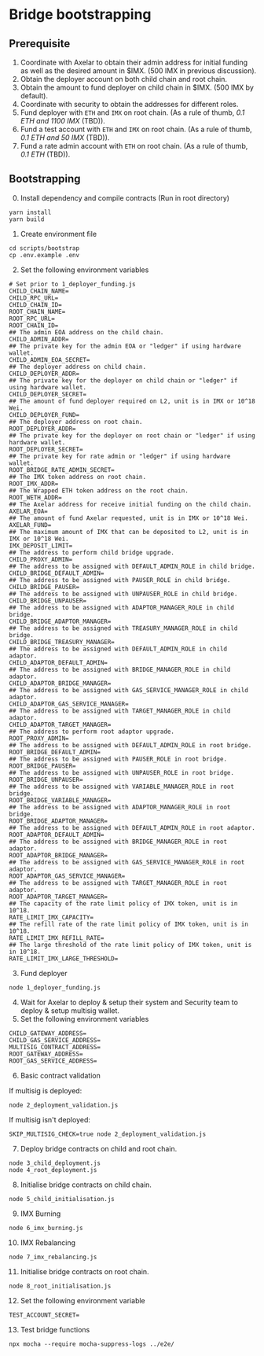 # Bridge bootstrapping

## Prerequisite
1. Coordinate with Axelar to obtain their admin address for initial funding as well as the desired amount in $IMX. (500 IMX in previous discussion).
2. Obtain the deployer account on both child chain and root chain.
3. Obtain the amount to fund deployer on child chain in $IMX. (500 IMX by default).
4. Coordinate with security to obtain the addresses for different roles.
5. Fund deployer with `ETH` and `IMX` on root chain. (As a rule of thumb, _0.1 ETH and 1100 IMX_ (TBD)).
6. Fund a test account with `ETH` and `IMX` on root chain. (As a rule of thumb, _0.1 ETH and 50 IMX_ (TBD)).
7. Fund a rate admin account with `ETH` on root chain. (As a rule of thumb, _0.1 ETH_ (TBD)).


## Bootstrapping
0. Install dependency and compile contracts (Run in root directory)
```
yarn install
yarn build
```
1. Create environment file
```
cd scripts/bootstrap
cp .env.example .env
```
2. Set the following environment variables
```
# Set prior to 1_deployer_funding.js
CHILD_CHAIN_NAME=
CHILD_RPC_URL=
CHILD_CHAIN_ID=
ROOT_CHAIN_NAME=
ROOT_RPC_URL=
ROOT_CHAIN_ID=
## The admin EOA address on the child chain.
CHILD_ADMIN_ADDR=
## The private key for the admin EOA or "ledger" if using hardware wallet.
CHILD_ADMIN_EOA_SECRET=
## The deployer address on child chain.
CHILD_DEPLOYER_ADDR=
## The private key for the deployer on child chain or "ledger" if using hardware wallet.
CHILD_DEPLOYER_SECRET=
## The amount of fund deployer required on L2, unit is in IMX or 10^18 Wei.
CHILD_DEPLOYER_FUND=
## The deployer address on root chain.
ROOT_DEPLOYER_ADDR=
## The private key for the deployer on root chain or "ledger" if using hardware wallet.
ROOT_DEPLOYER_SECRET=
## The private key for rate admin or "ledger" if using hardware wallet.
ROOT_BRIDGE_RATE_ADMIN_SECRET=
## The IMX token address on root chain.
ROOT_IMX_ADDR=
## The Wrapped ETH token address on the root chain.
ROOT_WETH_ADDR=
## The Axelar address for receive initial funding on the child chain.
AXELAR_EOA=
## The amount of fund Axelar requested, unit is in IMX or 10^18 Wei.
AXELAR_FUND=
## The maximum amount of IMX that can be deposited to L2, unit is in IMX or 10^18 Wei.
IMX_DEPOSIT_LIMIT=
## The address to perform child bridge upgrade.
CHILD_PROXY_ADMIN=
## The address to be assigned with DEFAULT_ADMIN_ROLE in child bridge.
CHILD_BRIDGE_DEFAULT_ADMIN=
## The address to be assigned with PAUSER_ROLE in child bridge.
CHILD_BRIDGE_PAUSER=
## The address to be assigned with UNPAUSER_ROLE in child bridge.
CHILD_BRIDGE_UNPAUSER=
## The address to be assigned with ADAPTOR_MANAGER_ROLE in child bridge.
CHILD_BRIDGE_ADAPTOR_MANAGER=
## The address to be assigned with TREASURY_MANAGER_ROLE in child bridge.
CHILD_BRIDGE_TREASURY_MANAGER=
## The address to be assigned with DEFAULT_ADMIN_ROLE in child adaptor.
CHILD_ADAPTOR_DEFAULT_ADMIN=
## The address to be assigned with BRIDGE_MANAGER_ROLE in child adaptor.
CHILD_ADAPTOR_BRIDGE_MANAGER=
## The address to be assigned with GAS_SERVICE_MANAGER_ROLE in child adaptor.
CHILD_ADAPTOR_GAS_SERVICE_MANAGER=
## The address to be assigned with TARGET_MANAGER_ROLE in child adaptor.
CHILD_ADAPTOR_TARGET_MANAGER=
## The address to perform root adaptor upgrade.
ROOT_PROXY_ADMIN=
## The address to be assigned with DEFAULT_ADMIN_ROLE in root bridge.
ROOT_BRIDGE_DEFAULT_ADMIN=
## The address to be assigned with PAUSER_ROLE in root bridge.
ROOT_BRIDGE_PAUSER=
## The address to be assigned with UNPAUSER_ROLE in root bridge.
ROOT_BRIDGE_UNPAUSER=
## The address to be assigned with VARIABLE_MANAGER_ROLE in root bridge.
ROOT_BRIDGE_VARIABLE_MANAGER=
## The address to be assigned with ADAPTOR_MANAGER_ROLE in root bridge.
ROOT_BRIDGE_ADAPTOR_MANAGER=
## The address to be assigned with DEFAULT_ADMIN_ROLE in root adaptor.
ROOT_ADAPTOR_DEFAULT_ADMIN=
## The address to be assigned with BRIDGE_MANAGER_ROLE in root adaptor.
ROOT_ADAPTOR_BRIDGE_MANAGER=
## The address to be assigned with GAS_SERVICE_MANAGER_ROLE in root adaptor.
ROOT_ADAPTOR_GAS_SERVICE_MANAGER=
## The address to be assigned with TARGET_MANAGER_ROLE in root adaptor.
ROOT_ADAPTOR_TARGET_MANAGER=
## The capacity of the rate limit policy of IMX token, unit is in 10^18.
RATE_LIMIT_IMX_CAPACITY=
## The refill rate of the rate limit policy of IMX token, unit is in 10^18.
RATE_LIMIT_IMX_REFILL_RATE=
## The large threshold of the rate limit policy of IMX token, unit is in 10^18.
RATE_LIMIT_IMX_LARGE_THRESHOLD=
```
3. Fund deployer
```
node 1_deployer_funding.js
```
4. Wait for Axelar to deploy & setup their system and Security team to deploy & setup multisig wallet.
5. Set the following environment variables
```
CHILD_GATEWAY_ADDRESS=
CHILD_GAS_SERVICE_ADDRESS=
MULTISIG_CONTRACT_ADDRESS=
ROOT_GATEWAY_ADDRESS=
ROOT_GAS_SERVICE_ADDRESS=
```
6. Basic contract validation

If multisig is deployed:
```
node 2_deployment_validation.js
```
If multisig isn't deployed:
```
SKIP_MULTISIG_CHECK=true node 2_deployment_validation.js
```
7. Deploy bridge contracts on child and root chain.
```
node 3_child_deployment.js
node 4_root_deployment.js
```
8. Initialise bridge contracts on child chain.
```
node 5_child_initialisation.js
```
9. IMX Burning
```
node 6_imx_burning.js
```
10. IMX Rebalancing
```
node 7_imx_rebalancing.js
```
11. Initialise bridge contracts on root chain.
```
node 8_root_initialisation.js
```
12. Set the following environment variable
```
TEST_ACCOUNT_SECRET=
```
13. Test bridge functions
```
npx mocha --require mocha-suppress-logs ../e2e/
```